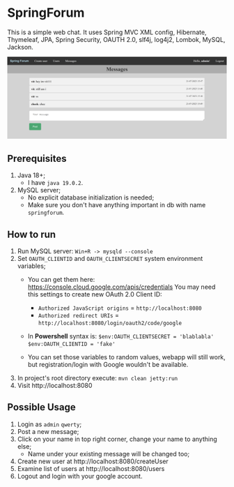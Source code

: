# SpringForum

This is a simple web chat. 
It uses Spring MVC XML config, Hibernate, Thymeleaf, JPA, Spring Security, OAUTH 2.0, slf4j, log4j2, Lombok, MySQL, Jackson.

![Main View](img/Screenshot-Messages.png)

## Prerequisites

1. Java 18+;
    * I have `java 19.0.2`.
2. MySQL server;
    * No explicit database initialization is needed;
    * Make sure you don't have anything important in db with name `springforum`.

## How to run

1. Run MySQL server: `Win+R -> mysqld --console`
2. Set `OAUTH_CLIENTID` and `OAUTH_CLIENTSECRET` system environment variables;
    * You can get them here: https://console.cloud.google.com/apis/credentials
        You may need this settings to create new OAuth 2.0 Client ID:
        * `Authorized JavaScript origins` = `http://localhost:8080`
        * `Authorized redirect URIs` = `http://localhost:8080/login/oauth2/code/google`

    * In **Powershell** syntax is: `$env:OAUTH_CLIENTSECRET = 'blablabla'` `$env:OAUTH_CLIENTID = 'fake'`
    * You can set those variables to random values, webapp will still work, but registration/login with Google wouldn't be available.
3. In project's root directory execute: `mvn clean jetty:run`
4. Visit http://localhost:8080

## Possible Usage

1. Login as `admin` `qwerty`;
2. Post a new message;
3. Click on your name in top right corner, change your name to anything else;
   * Name under your existing message will be changed too;
4. Create new user at http://localhost:8080/createUser
5. Examine list of users at http://localhost:8080/users
6. Logout and login with your google account.


